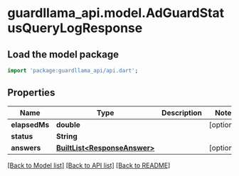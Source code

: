# guardllama_api.model.AdGuardStatusQueryLogResponse

## Load the model package
```dart
import 'package:guardllama_api/api.dart';
```

## Properties
Name | Type | Description | Notes
------------ | ------------- | ------------- | -------------
**elapsedMs** | **double** |  | [optional] 
**status** | **String** |  | 
**answers** | [**BuiltList&lt;ResponseAnswer&gt;**](ResponseAnswer.md) |  | [optional] 

[[Back to Model list]](../README.md#documentation-for-models) [[Back to API list]](../README.md#documentation-for-api-endpoints) [[Back to README]](../README.md)



